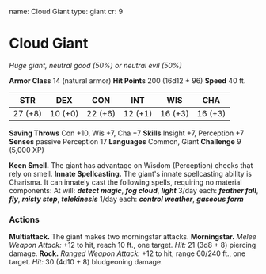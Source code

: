 name: Cloud Giant
type: giant
cr: 9

# Cloud Giant
_Huge giant, neutral good (50%) or neutral evil (50%)_

**Armor Class** 14 (natural armor)
**Hit Points** 200 (16d12 + 96)
**Speed** 40 ft.

| STR     | DEX     | CON     | INT     | WIS     | CHA     |
|---------|---------|---------|---------|---------|---------|
| 27 (+8) | 10 (+0) | 22 (+6) | 12 (+1) | 16 (+3) | 16 (+3) |

**Saving Throws** Con +10, Wis +7, Cha +7
**Skills** Insight +7, Perception +7
**Senses** passive Perception 17
**Languages** Common, Giant
**Challenge** 9 (5,000 XP)

**Keen Smell.** The giant has advantage on Wisdom (Perception) checks that rely on smell.
**Innate Spellcasting.** The giant's innate spellcasting ability is Charisma. It can innately cast the following spells, requiring no material components:
At will: **_detect magic_**, **_fog cloud_**, **_light_**
3/day each: **_feather fall_**, **_fly_**, **_misty step_**, **_telekinesis_**
1/day each: **_control weather_**, **_gaseous form_**

### Actions
**Multiattack.** The giant makes two morningstar attacks.
**Morningstar.** _Melee Weapon Attack:_ +12 to hit, reach 10 ft., one target. _Hit:_ 21 (3d8 + 8) piercing damage.
**Rock.** _Ranged Weapon Attack:_ +12 to hit, range 60/240 ft., one target. _Hit:_ 30 (4d10 + 8) bludgeoning damage.
